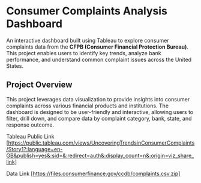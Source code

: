 # Consumer Complaints Analysis Dashboard

An interactive dashboard built using Tableau to explore consumer complaints data from the **CFPB (Consumer Financial Protection Bureau)**. This project enables users to identify key trends, analyze bank performance, and understand common complaint issues across the United States.

## Project Overview

This project leverages data visualization to provide insights into consumer complaints across various financial products and institutions. The dashboard is designed to be user-friendly and interactive, allowing users to filter, drill down, and compare data by complaint category, bank, state, and response outcome.

Tableau Public Link [https://public.tableau.com/views/UncoveringTrendsinConsumerComplaints/Story1?:language=en-GB&publish=yes&:sid=&:redirect=auth&:display_count=n&:origin=viz_share_link]

Data Link [https://files.consumerfinance.gov/ccdb/complaints.csv.zip]
